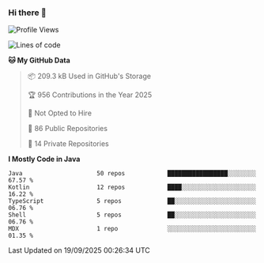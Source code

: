 ### Hi there 👋


<!--START_SECTION:waka-->
![Profile Views](http://img.shields.io/badge/Profile%20Views-0-blue)

![Lines of code](https://img.shields.io/badge/From%20Hello%20World%20I%27ve%20Written-5.1%20million%20lines%20of%20code-blue)

**🐱 My GitHub Data** 

> 📦 209.3 kB Used in GitHub's Storage 
 > 
> 🏆 956 Contributions in the Year 2025
 > 
> 🚫 Not Opted to Hire
 > 
> 📜 86 Public Repositories 
 > 
> 🔑 14 Private Repositories 
 > 
**I Mostly Code in Java** 

```text
Java                     50 repos            █████████████████░░░░░░░░   67.57 % 
Kotlin                   12 repos            ████░░░░░░░░░░░░░░░░░░░░░   16.22 % 
TypeScript               5 repos             ██░░░░░░░░░░░░░░░░░░░░░░░   06.76 % 
Shell                    5 repos             ██░░░░░░░░░░░░░░░░░░░░░░░   06.76 % 
MDX                      1 repo              ░░░░░░░░░░░░░░░░░░░░░░░░░   01.35 % 
```




 Last Updated on 19/09/2025 00:26:34 UTC
<!--END_SECTION:waka-->
